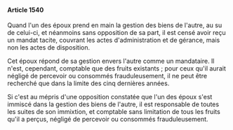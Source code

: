 #### Article 1540

Quand l'un des époux prend en main la gestion des biens de l'autre, au su de celui-ci, et néanmoins sans opposition de sa part, il est censé avoir reçu un mandat tacite, couvrant les actes d'administration et de gérance, mais non les actes de disposition.

Cet époux répond de sa gestion envers l'autre comme un mandataire. Il n'est, cependant, comptable que des fruits existants ; pour ceux qu'il aurait négligé de percevoir ou consommés frauduleusement, il ne peut être recherché que dans la limite des cinq dernières années.

Si c'est au mépris d'une opposition constatée que l'un des époux s'est immiscé dans la gestion des biens de l'autre, il est responsable de toutes les suites de son immixtion, et comptable sans limitation de tous les fruits qu'il a perçus, négligé de percevoir ou consommés frauduleusement.

